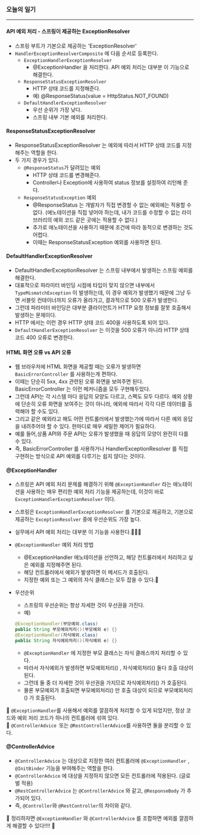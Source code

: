 ### 오늘의 일기
---
#### API 예외 처리 - 스프링이 제공하는 ExceptionResolver
+ 스프링 부트가 기본으로 제공하는 'ExceptionResolver'
+ `HandlerExceptionResolverComposite` 에 다음 순서로 등록한다.
  + `ExceptionHandlerExceptionResolver`
    + @ExceptionHandler 을 처리한다. API 예외 처리는 대부분 이 기능으로 해결한다. 
  + `ResponseStatusExceptionResolver`
    + HTTP 상태 코드를 지정해준다. 
    + 예) @ResponseStatus(value = HttpStatus.NOT_FOUND)
  + `DefaultHandlerExceptionResolver` 
    + 우선 순위가 가장 낮다.
    + 스프링 내부 기본 예외를 처리한다.


#### ResponseStatusExceptionResolver
+ ResponseStatusExceptionResolver 는 예외에 따라서 HTTP 상태 코드를 지정해주는 역할을 한다.
+ 두 가지 경우가 있다.
  + `@ResponseStatus`가 달려있는 예외
    + HTTP 상태 코드를 변경해준다.
    + Controller나 Exception에 사용하여 status 정보를 설정하여 리턴해 준다.
  + `ResponseStatusException` 예외
    + @ResponseStatus 는 개발자가 직접 변경할 수 없는 예외에는 적용할 수 없다. (애노테이션을 직접 넣어야 하는데, 내가 코드를 수정할 수 없는 라이브러리의 예외 코드 같은 곳에는 적용할 수 없다.)
    + 추가로 애노테이션을 사용하기 때문에 조건에 따라 동적으로 변경하는 것도 어렵다. 
    + 이때는 ResponseStatusException 예외를 사용하면 된다.

#### DefaultHandlerExceptionResolver
+ DefaultHandlerExceptionResolver 는 스프링 내부에서 발생하는 스프링 예외를 해결한다.
+ 대표적으로 파라미터 바인딩 시점에 타입이 맞지 않으면 내부에서 `TypeMismatchException` 이 발생하는데, 이 경우 예외가 발생했기 때문에 그냥 두면 서블릿 컨테이너까지 오류가 올라가고, 결과적으로 500 오류가 발생한다.
+ 그런데 파라미터 바인딩은 대부분 클라이언트가 HTTP 요청 정보를 잘못 호출해서 발생하는 문제이다. 
+ HTTP 에서는 이런 경우 HTTP 상태 코드 400을 사용하도록 되어 있다.
+ `DefaultHandlerExceptionResolver` 는 이것을 500 오류가 아니라 HTTP 상태 코드 400 오류로 변경한다.


#### HTML 화면 오류 vs API 오류
+ 웹 브라우저에 HTML 화면을 제공할 때는 오류가 발생하면 `BasicErrorController` 를 사용하는게 편하다.
+ 이때는 단순히 5xx, 4xx 관련된 오류 화면을 보여주면 된다. BasicErrorController 는 이런 메커니즘을 모두 구현해두었다.
+ 그런데 API는 각 시스템 마다 응답의 모양도 다르고, 스펙도 모두 다르다. 예외 상황에 단순히 오류 화면을 보여주는 것이 아니라, 예외에 따라서 각각 다른 데이터를 출력해야 할 수도 있다. 
+ 그리고 같은 예외라고 해도 어떤 컨트롤러에서 발생했는가에 따라서 다른 예외 응답을 내려주어야 할 수 있다. 한마디로 매우 세밀한 제어가 필요하다.
+ 예를 들어,상품 API와 주문 API는 오류가 발생했을 때 응답의 모양이 완전히 다를 수 있다.
+ 즉, BasicErrorController 를 사용하거나 HandlerExceptionResolver 를 직접 구현하는 방식으로 API 예외를 다루기는 쉽지 않다는 것이다.

#### @ExceptionHandler
+ 스프링은 API 예외 처리 문제를 해결하기 위해 `@ExceptionHandler` 라는 애노테이션을 사용하는 매우 편리한 예외 처리 기능을 제공하는데, 이것이 바로 `ExceptionHandlerExceptionResolver` 이다. 
+ 스프링은 `ExceptionHandlerExceptionResolver` 를 기본으로 제공하고, 기본으로 제공하는 `ExceptionResolver` 중에 우선순위도 가장 높다. 
+ 실무에서 API 예외 처리는 대부분 이 기능을 사용한다.🎃🎃🎃
+ `@ExceptionHandler` 예외 처리 방법
  + @ExceptionHandler 애노테이션을 선언하고, 해당 컨트롤러에서 처리하고 싶은 예외를 지정해주면 된다. 
  + 해당 컨트롤러에서 예외가 발생하면 이 메서드가 호출된다.
  + 지정한 예외 또는 그 예외의 자식 클래스는 모두 잡을 수 있다.🎃

+ 우선순위
  + 스프링의 우선순위는 항상 자세한 것이 우선권을 가진다.
  + 예)
  ```java
  @ExceptionHandler(부모예외.class)
  public String 부모예외처리()(부모예외 e) {}
  @ExceptionHandler(자식예외.class)
  public String 자식예외처리()(자식예외 e) {}
  ```
  + `@ExceptionHandler` 에 지정한 부모 클래스는 자식 클래스까지 처리할 수 있다. 
  + 따라서 자식예외가 발생하면 부모예외처리() , 자식예외처리() 둘다 호출 대상이 된다. 
  + 그런데 둘 중 더 자세한 것이 우선권을 가지므로 자식예외처리() 가 호출된다. 
  + 물론 부모예외가 호출되면 부모예외처리() 만 호출 대상이 되므로 부모예외처리() 가 호출된다.  

🎈 `@ExceptionHandler`를 사용해서 예외를 깔끔하게 처리할 수 있게 되었지만, 정상 코드와 예외 처리 코드가 하나의 컨트롤러에 섞여 있다.  
🎈 `@ControllerAdvice `또는 `@RestControllerAdvice`를 사용하면 둘을 분리할 수 있다.  

#### @ControllerAdvice
+ `@ControllerAdvice` 는 대상으로 지정한 여러 컨트롤러에 `@ExceptionHandler` , `@InitBinder` 기능을 부여해주는 역할을 한다.
+ `@ControllerAdvice` 에 대상을 지정하지 않으면 모든 컨트롤러에 적용된다. (글로벌 적용)
+ `@RestControllerAdvice` 는 `@ControllerAdvice` 와 같고, `@ResponseBody` 가 추가되어 있다. 
+ 즉, `@Controller`와 `@RestController`의 차이와 같다.  

🎉 정리하자면 `@ExceptionHandler` 와 `@ControllerAdvice` 를 조합하면 예외를 깔끔하게 해결할 수 있다!!!! 🎉




